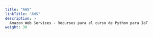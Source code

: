 ```yaml
---
title: "AWS"
linkTitle: "AWS"
description: >
  Amazon Web Services - Recursos para el curso de Python para IoT
weight: 30
---
```





